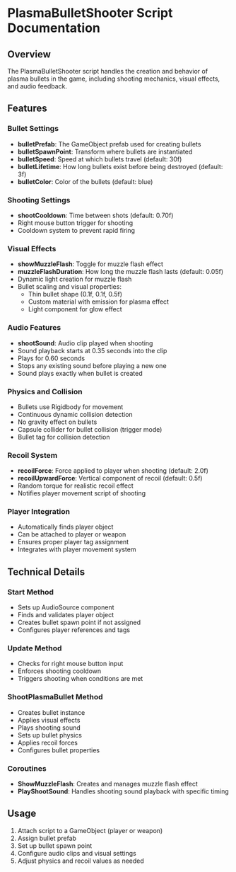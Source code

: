 # PlasmaBulletShooter Script Documentation

## Overview
The PlasmaBulletShooter script handles the creation and behavior of plasma bullets in the game, including shooting mechanics, visual effects, and audio feedback.

## Features

### Bullet Settings
- **bulletPrefab**: The GameObject prefab used for creating bullets
- **bulletSpawnPoint**: Transform where bullets are instantiated
- **bulletSpeed**: Speed at which bullets travel (default: 30f)
- **bulletLifetime**: How long bullets exist before being destroyed (default: 3f)
- **bulletColor**: Color of the bullets (default: blue)

### Shooting Settings
- **shootCooldown**: Time between shots (default: 0.70f)
- Right mouse button trigger for shooting
- Cooldown system to prevent rapid firing

### Visual Effects
- **showMuzzleFlash**: Toggle for muzzle flash effect
- **muzzleFlashDuration**: How long the muzzle flash lasts (default: 0.05f)
- Dynamic light creation for muzzle flash
- Bullet scaling and visual properties:
  - Thin bullet shape (0.1f, 0.1f, 0.5f)
  - Custom material with emission for plasma effect
  - Light component for glow effect

### Audio Features
- **shootSound**: Audio clip played when shooting
- Sound playback starts at 0.35 seconds into the clip
- Plays for 0.60 seconds
- Stops any existing sound before playing a new one
- Sound plays exactly when bullet is created

### Physics and Collision
- Bullets use Rigidbody for movement
- Continuous dynamic collision detection
- No gravity effect on bullets
- Capsule collider for bullet collision (trigger mode)
- Bullet tag for collision detection

### Recoil System
- **recoilForce**: Force applied to player when shooting (default: 2.0f)
- **recoilUpwardForce**: Vertical component of recoil (default: 0.5f)
- Random torque for realistic recoil effect
- Notifies player movement script of shooting

### Player Integration
- Automatically finds player object
- Can be attached to player or weapon
- Ensures proper player tag assignment
- Integrates with player movement system

## Technical Details

### Start Method
- Sets up AudioSource component
- Finds and validates player object
- Creates bullet spawn point if not assigned
- Configures player references and tags

### Update Method
- Checks for right mouse button input
- Enforces shooting cooldown
- Triggers shooting when conditions are met

### ShootPlasmaBullet Method
- Creates bullet instance
- Applies visual effects
- Plays shooting sound
- Sets up bullet physics
- Applies recoil forces
- Configures bullet properties

### Coroutines
- **ShowMuzzleFlash**: Creates and manages muzzle flash effect
- **PlayShootSound**: Handles shooting sound playback with specific timing

## Usage
1. Attach script to a GameObject (player or weapon)
2. Assign bullet prefab
3. Set up bullet spawn point
4. Configure audio clips and visual settings
5. Adjust physics and recoil values as needed 